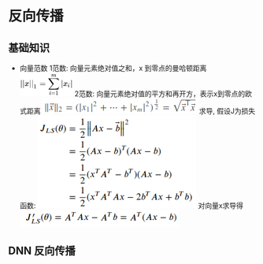 # 反向传播
## 基础知识
- 向量范数
1范数: 向量元素绝对值之和，x 到零点的曼哈顿距离
![20200601_001054_61](assets/20200601_001054_61.png)
2范数: 向量元素绝对值的平方和再开方，表示x到零点的欧式距离
![20200601_001816_12](assets/20200601_001816_12.png)
求导, 假设J为损失函数:
![20200601_002108_47](assets/20200601_002108_47.png)
对向量x求导得
![20200601_002157_92](assets/20200601_002157_92.png)

## DNN 反向传播

